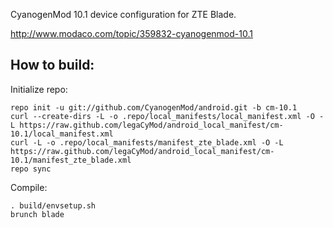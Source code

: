 CyanogenMod 10.1 device configuration for ZTE Blade.

http://www.modaco.com/topic/359832-cyanogenmod-10.1

How to build:
-------------

Initialize repo:

    repo init -u git://github.com/CyanogenMod/android.git -b cm-10.1
    curl --create-dirs -L -o .repo/local_manifests/local_manifest.xml -O -L https://raw.github.com/legaCyMod/android_local_manifest/cm-10.1/local_manifest.xml
    curl -L -o .repo/local_manifests/manifest_zte_blade.xml -O -L https://raw.github.com/legaCyMod/android_local_manifest/cm-10.1/manifest_zte_blade.xml
    repo sync

Compile:

    . build/envsetup.sh
    brunch blade

